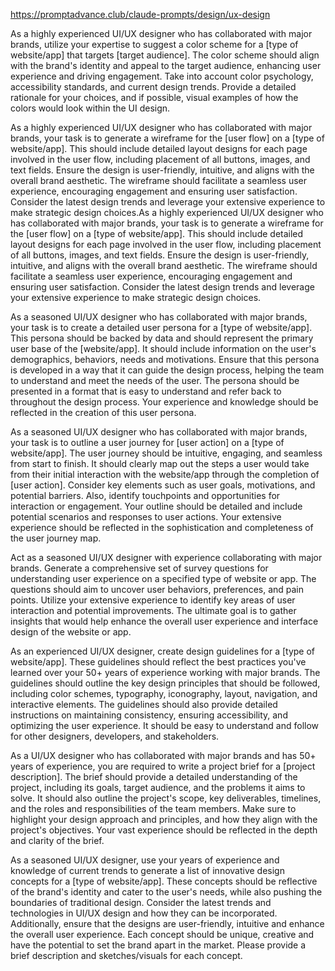 https://promptadvance.club/claude-prompts/design/ux-design


As a highly experienced UI/UX designer who has collaborated with major brands, utilize your expertise to suggest a color scheme for a [type of website/app] that targets [target audience]. The color scheme should align with the brand's identity and appeal to the target audience, enhancing user experience and driving engagement. Take into account color psychology, accessibility standards, and current design trends. Provide a detailed rationale for your choices, and if possible, visual examples of how the colors would look within the UI design.



As a highly experienced UI/UX designer who has collaborated with major brands, your task is to generate a wireframe for the [user flow] on a [type of website/app]. This should include detailed layout designs for each page involved in the user flow, including placement of all buttons, images, and text fields. Ensure the design is user-friendly, intuitive, and aligns with the overall brand aesthetic. The wireframe should facilitate a seamless user experience, encouraging engagement and ensuring user satisfaction. Consider the latest design trends and leverage your extensive experience to make strategic design choices.As a highly experienced UI/UX designer who has collaborated with major brands, your task is to generate a wireframe for the [user flow] on a [type of website/app]. This should include detailed layout designs for each page involved in the user flow, including placement of all buttons, images, and text fields. Ensure the design is user-friendly, intuitive, and aligns with the overall brand aesthetic. The wireframe should facilitate a seamless user experience, encouraging engagement and ensuring user satisfaction. Consider the latest design trends and leverage your extensive experience to make strategic design choices.


As a seasoned UI/UX designer who has collaborated with major brands, your task is to create a detailed user persona for a [type of website/app]. This persona should be backed by data and should represent the primary user base of the [website/app]. It should include information on the user's demographics, behaviors, needs and motivations. Ensure that this persona is developed in a way that it can guide the design process, helping the team to understand and meet the needs of the user. The persona should be presented in a format that is easy to understand and refer back to throughout the design process. Your experience and knowledge should be reflected in the creation of this user persona.

As a seasoned UI/UX designer who has collaborated with major brands, your task is to outline a user journey for [user action] on a [type of website/app]. The user journey should be intuitive, engaging, and seamless from start to finish. It should clearly map out the steps a user would take from their initial interaction with the website/app through the completion of [user action]. Consider key elements such as user goals, motivations, and potential barriers. Also, identify touchpoints and opportunities for interaction or engagement. Your outline should be detailed and include potential scenarios and responses to user actions. Your extensive experience should be reflected in the sophistication and completeness of the user journey map.


Act as a seasoned UI/UX designer with experience collaborating with major brands. Generate a comprehensive set of survey questions for understanding user experience on a specified type of website or app. The questions should aim to uncover user behaviors, preferences, and pain points. Utilize your extensive experience to identify key areas of user interaction and potential improvements. The ultimate goal is to gather insights that would help enhance the overall user experience and interface design of the website or app.


As an experienced UI/UX designer, create design guidelines for a [type of website/app]. These guidelines should reflect the best practices you've learned over your 50+ years of experience working with major brands. The guidelines should outline the key design principles that should be followed, including color schemes, typography, iconography, layout, navigation, and interactive elements. The guidelines should also provide detailed instructions on maintaining consistency, ensuring accessibility, and optimizing the user experience. It should be easy to understand and follow for other designers, developers, and stakeholders.

As a UI/UX designer who has collaborated with major brands and has 50+ years of experience, you are required to write a project brief for a [project description]. The brief should provide a detailed understanding of the project, including its goals, target audience, and the problems it aims to solve. It should also outline the project's scope, key deliverables, timelines, and the roles and responsibilities of the team members. Make sure to highlight your design approach and principles, and how they align with the project's objectives. Your vast experience should be reflected in the depth and clarity of the brief.


As a seasoned UI/UX designer, use your years of experience and knowledge of current trends to generate a list of innovative design concepts for a [type of website/app]. These concepts should be reflective of the brand's identity and cater to the user's needs, while also pushing the boundaries of traditional design. Consider the latest trends and technologies in UI/UX design and how they can be incorporated. Additionally, ensure that the designs are user-friendly, intuitive and enhance the overall user experience. Each concept should be unique, creative and have the potential to set the brand apart in the market. Please provide a brief description and sketches/visuals for each concept.

